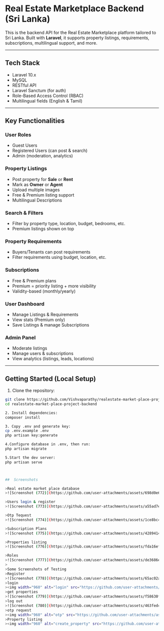 #  Real Estate Marketplace Backend (Sri Lanka)

This is the backend API for the Real Estate Marketplace platform tailored to Sri Lanka. Built with **Laravel**, it supports property listings, requirements, subscriptions, multilingual support, and more.

---

## Tech Stack

- Laravel 10.x
- MySQL
- RESTful API
- Laravel Sanctum (for auth)
- Role-Based Access Control (RBAC)
- Multilingual fields (English & Tamil)

---

##  Key Functionalities

###  User Roles 
- Guest Users
- Registered Users (can post & search)
- Admin (moderation, analytics)

###  Property Listings
- Post property for **Sale** or **Rent**
- Mark as **Owner** or **Agent**
- Upload multiple images
- Free & Premium listing support
- Multilingual Descriptions

###  Search & Filters
- Filter by property type, location, budget, bedrooms, etc.
- Premium listings shown on top

###  Property Requirements
- Buyers/Tenants can post requirements
- Filter requirements using budget, location, etc.

###  Subscriptions
- Free & Premium plans
- Premium = priority listing + more visibility
- Validity-based (monthly/yearly)

###  User Dashboard
- Manage Listings & Requirements
- View stats (Premium only)
- Save Listings & manage Subscriptions

###  Admin Panel
- Moderate listings
- Manage users & subscriptions
- View analytics (listings, leads, locations)

---

## Getting Started (Local Setup)

1. Clone the repository:
```bash
git clone https://github.com/Vishvaparathy/realestate-market-place-project-backend.git
cd realestate-market-place-project-backend

2. Install dependencies:
composer install

3. Copy .env and generate key:
cp .env.example .env
php artisan key:generate

4.Configure database in .env, then run:
php artisan migrate

5.Start the dev server:
php artisan serve



##  Screenshots

>Real estate market place database
>![Screenshot (772)](https://github.com/user-attachments/assets/698d0e6c-f603-4386-a590-9d264070f748)

>Users login & register
>![Screenshot (773)](https://github.com/user-attachments/assets/a55ad7e0-1a21-4c9a-aa8d-0a9161f492f1)

>Otp Tequest
>![Screenshot (774)](https://github.com/user-attachments/assets/1ce8bc4b-998e-4cc6-a55b-6ed877474f76)

>Subscription Plans
>![Screenshot (775)](https://github.com/user-attachments/assets/42894142-3935-4829-b7d6-14824b9f3f41)

>Properties listing
>![Screenshot (776)](https://github.com/user-attachments/assets/fda16efa-2f26-4065-a11f-d56d35f0e607)

>Roles
>![Screenshot (777)](https://github.com/user-attachments/assets/de3686e3-ca54-4e62-a2e5-b57e0394d1f2)
>
>Some Screenshots of Testing
>Register
>![Screenshot (778)](https://github.com/user-attachments/assets/65ac02a2-fa38-4599-ae98-0e5c8d09a3f4)
>login
><img width="960" alt="login" src="https://github.com/user-attachments/assets/8e7b94b0-8716-4909-9a84-7d8e5585bd97" />
>get properties
>![Screenshot (779)](https://github.com/user-attachments/assets/f58630f3-cfd0-4afd-92a3-59677ebdcbea)
>log out
>![Screenshot (780)](https://github.com/user-attachments/assets/463fedcc-f445-4e10-be1a-c2d37bde9fa9)
>otp request
><img width="960" alt="otp" src="https://github.com/user-attachments/assets/f9726dd7-5d07-4997-8633-f7146df27033" />
>Property listing
><img width="960" alt="create_property" src="https://github.com/user-attachments/assets/b82d1494-8c84-489b-9821-9817565b10c8" />










